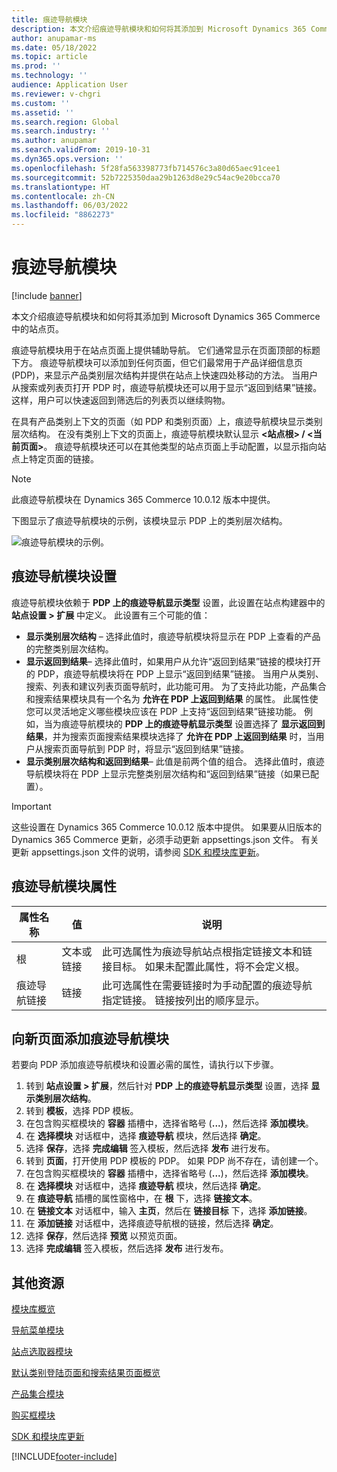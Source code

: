```yaml
---
title: 痕迹导航模块
description: 本文介绍痕迹导航模块和如何将其添加到 Microsoft Dynamics 365 Commerce 中的站点页。
author: anupamar-ms
ms.date: 05/18/2022
ms.topic: article
ms.prod: ''
ms.technology: ''
audience: Application User
ms.reviewer: v-chgri
ms.custom: ''
ms.assetid: ''
ms.search.region: Global
ms.search.industry: ''
ms.author: anupamar
ms.search.validFrom: 2019-10-31
ms.dyn365.ops.version: ''
ms.openlocfilehash: 5f28fa563398773fb714576c3a80d65aec91cee1
ms.sourcegitcommit: 52b7225350daa29b1263d8e29c54ac9e20bcca70
ms.translationtype: HT
ms.contentlocale: zh-CN
ms.lasthandoff: 06/03/2022
ms.locfileid: "8862273"
---
```

# <a name="breadcrumb-module"></a>痕迹导航模块

[!include [banner](includes/banner.md)]

本文介绍痕迹导航模块和如何将其添加到 Microsoft Dynamics 365 Commerce 中的站点页。

痕迹导航模块用于在站点页面上提供辅助导航。 它们通常显示在页面顶部的标题下方。 痕迹导航模块可以添加到任何页面，但它们最常用于产品详细信息页 (PDP)，来显示产品类别层次结构并提供在站点上快速四处移动的方法。 当用户从搜索或列表页打开 PDP 时，痕迹导航模块还可以用于显示“返回到结果”链接。 这样，用户可以快速返回到筛选后的列表页以继续购物。

在具有产品类别上下文的页面（如 PDP 和类别页面）上，痕迹导航模块显示类别层次结构。 在没有类别上下文的页面上，痕迹导航模块默认显示 **&lt;站点根&gt; / &lt;当前页面&gt;**。 痕迹导航模块还可以在其他类型的站点页面上手动配置，以显示指向站点上特定页面的链接。

> [!NOTE]
> 此痕迹导航模块在 Dynamics 365 Commerce 10.0.12 版本中提供。

下图显示了痕迹导航模块的示例，该模块显示 PDP 上的类别层次结构。

![痕迹导航模块的示例。](./media/ecommerce-breadcrumb.PNG)

## <a name="breadcrumb-module-settings"></a>痕迹导航模块设置

痕迹导航模块依赖于 **PDP 上的痕迹导航显示类型** 设置，此设置在站点构建器中的 **站点设置 \> 扩展** 中定义。 此设置有三个可能的值：

- **显示类别层次结构** – 选择此值时，痕迹导航模块将显示在 PDP 上查看的产品的完整类别层次结构。
- **显示返回到结果**– 选择此值时，如果用户从允许“返回到结果”链接的模块打开的 PDP，痕迹导航模块将在 PDP 上显示“返回到结果”链接。 当用户从类别、搜索、列表和建议列表页面导航时，此功能可用。 为了支持此功能，产品集合和搜索结果模块具有一个名为 **允许在 PDP 上返回到结果** 的属性。 此属性使您可以灵活地定义哪些模块应该在 PDP 上支持“返回到结果”链接功能。 例如，当为痕迹导航模块的 **PDP 上的痕迹导航显示类型** 设置选择了 **显示返回到结果**，并为搜索页面搜索结果模块选择了 **允许在 PDP 上返回到结果** 时，当用户从搜索页面导航到 PDP 时，将显示“返回到结果”链接。
- **显示类别层次结构和返回到结果**– 此值是前两个值的组合。 选择此值时，痕迹导航模块将在 PDP 上显示完整类别层次结构和“返回到结果”链接（如果已配置）。

> [!IMPORTANT]
> 这些设置在 Dynamics 365 Commerce 10.0.12 版本中提供。 如果要从旧版本的 Dynamics 365 Commerce 更新，必须手动更新 appsettings.json 文件。 有关更新 appsettings.json 文件的说明，请参阅 [SDK 和模块库更新](e-commerce-extensibility/sdk-updates.md#update-the-appsettingsjson-file)。

## <a name="breadcrumb-module-properties"></a>痕迹导航模块属性

| 属性名称 | 值 | 说明 |
|---------------|--------|-------------|
| 根 | 文本或链接| 此可选属性为痕迹导航站点根指定链接文本和链接目标。 如果未配置此属性，将不会定义根。 |
| 痕迹导航链接 | 链接 | 此可选属性在需要链接时为手动配置的痕迹导航指定链接。 链接按列出的顺序显示。 |

## <a name="add-a-breadcrumb-module-to-a-new-page"></a>向新页面添加痕迹导航模块

若要向 PDP 添加痕迹导航模块和设置必需的属性，请执行以下步骤。

1. 转到 **站点设置 \> 扩展**，然后针对 **PDP 上的痕迹导航显示类型** 设置，选择 **显示类别层次结构**。
1. 转到 **模板**，选择 PDP 模板。
1. 在包含购买框模块的 **容器** 插槽中，选择省略号 (**...**)，然后选择 **添加模块**。
1. 在 **选择模块** 对话框中，选择 **痕迹导航** 模块，然后选择 **确定**。
1. 选择 **保存**，选择 **完成编辑** 签入模板，然后选择 **发布** 进行发布。
1. 转到 **页面**，打开使用 PDP 模板的 PDP。 如果 PDP 尚不存在，请创建一个。
1. 在包含购买框模块的 **容器** 插槽中，选择省略号 (**...**)，然后选择 **添加模块**。
1. 在 **选择模块** 对话框中，选择 **痕迹导航** 模块，然后选择 **确定**。
1. 在 **痕迹导航** 插槽的属性窗格中，在 **根** 下，选择 **链接文本**。
1. 在 **链接文本** 对话框中，输入 **主页**，然后在 **链接目标** 下，选择 **添加链接**。
1. 在 **添加链接** 对话框中，选择痕迹导航根的链接，然后选择 **确定**。
1. 选择 **保存**，然后选择 **预览** 以预览页面。
1. 选择 **完成编辑** 签入模板，然后选择 **发布** 进行发布。

## <a name="additional-resources"></a>其他资源

[模块库概览](starter-kit-overview.md)

[导航菜单模块](nav-menu-module.md)

[站点选取器模块](site-selector.md)

[默认类别登陆页面和搜索结果页面概览](category-search-page-overview.md)

[产品集合模块](product-collection-module-overview.md)

[购买框模块](add-buy-box.md)

[SDK 和模块库更新](e-commerce-extensibility/sdk-updates.md)


[!INCLUDE[footer-include](../includes/footer-banner.md)]
